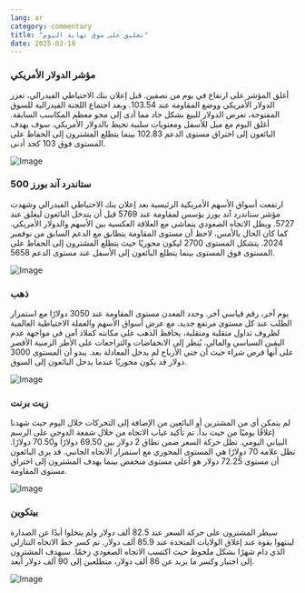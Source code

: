 ```yaml
---
lang: ar
category: commentary
title: "تعليق على سوق نهاية اليوم"
date: 2025-03-19
---
```


### مؤشر الدولار الأمريكي

أغلق المؤشر على ارتفاع في يوم من نصفين. قبل إعلان بنك الاحتياطي الفيدرالي، تعزز الدولار الأمريكي ووضع المقاومة عند 103.54. وبعد اجتماع اللجنة الفيدرالية للسوق المفتوحة، تعرض الدولار للبيع بشكل حاد مما أدى إلى محو معظم المكاسب السابقة. أغلق اليوم مع ميل للأسفل ومعنويات سلبية تحيط بالدولار الأمريكي. سوف يهدف البائعون إلى اختراق مستوى الدعم 102.83 بينما يتطلع المشترون إلى الحفاظ على المستوى فوق 103 كحد أدنى.

![Image](https://markleighedu.github.io/img/Mar-2025/19-Mar-2025/usdindex.jpg)

### ستاندرد آند بورز 500

ارتفعت أسواق الأسهم الأمريكية الرئيسية بعد إعلان بنك الاحتياطي الفيدرالي وشهدت مؤشر ستاندرد آند بورز يؤسس لمقاومة عند 5769 قبل أن يتدخل البائعون ليغلق عند 5727. ويظل الاتجاه الصعودي يتماشى مع العلاقة العكسية بين الأسهم والدولار الأمريكي. كما كان الحال بالأمس، لاحظ أن مستوى المقاومة يتطابق مع الدعم السابق من نوفمبر 2024. يتشكل المستوى 2700 ليكون محوريًا حيث يتطلع المشترون إلى الحفاظ على المستوى فوق المستوى بينما يتطلع البائعون إلى الأسفل عند مستوى الدعم 5658. 

![Image](https://markleighedu.github.io/img/Mar-2025/19-Mar-2025/sp500.jpg)

### ذهب

يوم آخر، رقم قياسي آخر. وحدد المعدن مستوى المقاومة عند 3050 دولارًا مع استمرار الطلب عند كل مستوى مرتفع جديد. مع عرض أسواق الأسهم والعملة الاحتياطية العالمية لظروف تداول متقلبة ومتقلبة، يحافظ الذهب على مكانته كملاذ آمن في مواجهة عدم اليقين السياسي والمالي. يُنظر إلى الانخفاضات والتراجعات على الأطر الزمنية الأقصر على أنها فرص شراء حيث أن جني الأرباح لم يدخل المعادلة بعد. يبدو أن المستوى 3000 دولار قد يكون محوريًا عندما يدخل البائعون إلى السوق.  

![Image](https://markleighedu.github.io/img/Mar-2025/19-Mar-2025/gold.jpg)

### زيت برنت

لم يتمكن أي من المشترين أو البائعين من الإضافة إلى التحركات خلال اليوم حيث شهدنا إغلاقًا يوميًا من حيث بدأ. تم تأكيد غياب الاتجاه من خلال شمعة الدوجي على الرسم البياني اليومي. تظل حركة السعر ضمن نطاق 2 دولار بين 69.50 دولارًا و70.50 دولارًا. تظل علامة 70 دولارًا هي المستوى المحوري مع استمرار الاتجاه الجانبي. قد يرى البائعون أن مستوى 72.25 دولار هو أعلى مستوى منخفض بينما يهدف المشترون إلى اختراق مستوى المقاومة.

![Image](https://markleighedu.github.io/img/Mar-2025/19-Mar-2025/brentoil.jpg)

### بيتكوين

سيطر المشترون على حركة السعر عند 82.5 ألف دولار ولم يتخلوا أبدًا عن الصدارة لينتهوا بقوة عند إغلاق الولايات المتحدة عند 85.9 ألف دولار. تم كسر خط الاتجاه التنازلي الذي دام شهرًا بشكل ملحوظ حيث اكتسب الاتجاه الصعودي زخمًا. سيهدف المشترون إلى اختبار وكسر ما يزيد عن 86 ألف دولار، متطلعين إلى 90 ألف دولار أبعد. 

![Image](https://markleighedu.github.io/img/Mar-2025/19-Mar-2025/bitcoin.jpg)

